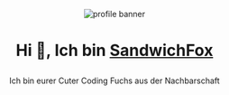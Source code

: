 <p align="center">
<img src="https://user-images.githubusercontent.com/61992162/144202287-3c1d025c-3786-487b-b60f-609ed61cde6d.png" alt="profile banner">
</p>

<h1 align="center">

Hi 👋, Ich bin [SandwichFox](https://sandwichfox.carrd.co/)

</h1> 
<p align="center">Ich bin eurer Cuter Coding Fuchs aus der Nachbarschaft</p>




